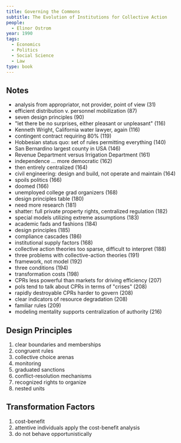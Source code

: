 ```yaml
---
title: Governing the Commons
subtitle: The Evolution of Institutions for Collective Action
people:
  - Elinor Ostrom
year: 1990
tags:
  - Economics
  - Politics
  - Social Science
  - Law
type: book
---
```


## Notes
- analysis from appropriator, not provider, point of view  (31)
- efficient distribution v. personnel mobilization  (87)
- seven design principles  (90)
- "let there be no surprises, either pleasant or unpleasant"  (116)
- Kenneth Wright, California water lawyer, again  (116)
- contingent contract requiring 80%  (119)
- Hobbesian status quo: set of rules permitting everything  (140)
- San Bernardino largest county in USA  (146)
- Revenue Department versus Irrigation Department  (161)
- independence ... more democratic  (162)
- then entirely centralized  (164)
- civil engineering: design and build, not operate and maintain  (164)
- spoils politics  (166)
- doomed  (166)
- unemployed college grad organizers  (168)
- design principles table  (180)
- need more research  (181)
- shatter: full private property rights, centralized regulation  (182)
- special models utilizing extreme assumptions  (183)
- academic fads and fashions  (184)
- design principles  (185)
- compliance cascades  (186)
- institutional supply factors  (168)
- collective action theories too sparse, difficult to interpret  (188)
- three problems with collective-action theories  (191)
- framework, not model  (192)
- three conditions  (194)
- transformation costs  (198)
- CPRs less powerful than markets for driving efficiency  (207)
- pols tend to talk about CPRs in terms of "crises"  (208)
- rapidly destroyable CPRs harder to govern  (208)
- clear indicators of resource degradation  (208)
- familiar rules  (209)
- modeling mentality supports centralization of authority  (216)

## Design Principles
1.  clear boundaries and memberships
2.  congruent rules
3.  collective choice arenas
4.  monitoring
5.  graduated sanctions
6.  conflict-resolution mechanisms
7.  recognized rights to organize
8.  nested units

## Transformation Factors
1.  cost-benefit
2.  attentive individuals apply the cost-benefit analysis
3.  do not behave opportunistically

